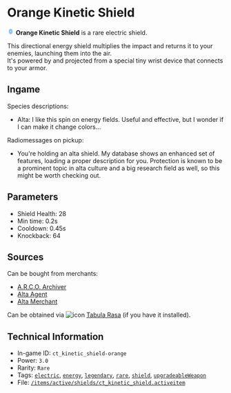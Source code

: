 # Orange Kinetic Shield

<img src="https://raw.githubusercontent.com/Ceterai/Enternia/main/items/active/shields/ct_kinetic_shield.png" alt="Orange Kinetic Shield icon" loading="lazy" width="auto" height="16px"/> **Orange Kinetic Shield** is a rare electric shield.

This directional energy shield multiplies the impact and returns it to your enemies, launching them into the air.  
It's powered by and projected from a special tiny wrist device that connects to your armor.

## Ingame

Species descriptions:

- Alta: I like this spin on energy fields. Useful and effective, but I wonder if I can make it change colors...

Radiomessages on pickup:

- You're holding an alta shield. My database shows an enhanced set of features, loading a proper description for you. Protection is known to be a prominent topic in alta culture and a big research field as well, so this might be worth checking out.

## Parameters

- Shield Health: 28
- Min time: 0.2s
- Cooldown: 0.45s
- Knockback: 64

## Sources

Can be bought from merchants:

- [A.R.C.O. Archiver](https://ceterai.github.io/MyEnternia/Wiki/A.R.C.O.Archiver)
- [Alta Agent](https://ceterai.github.io/MyEnternia/Wiki/AltaAgent)
- [Alta Merchant](https://ceterai.github.io/MyEnternia/Wiki/AltaMerchant)

Can be obtained via <img src="https://steamuserimages-a.akamaihd.net/ugc/263843960696222713/3EC9A7C005541F7D577EBCB8C5736B4EFC9973D6/" alt="icon" width="8" height="12"/> [Tabula Rasa](https://community.playstarbound.com/resources/the-tabula-rasa.3222/) (if you have it installed).

## Technical Information

- In-game ID: `ct_kinetic_shield-orange`
- Power: `3.0`
- Rarity: `Rare`
- Tags: [`electric`](https://ceterai.github.io/MyEnternia/Wiki/Tags/Electric), [`energy`](https://ceterai.github.io/MyEnternia/Wiki/Tags/Energy), [`legendary`](https://ceterai.github.io/MyEnternia/Wiki/Tags/Legendary), [`rare`](https://ceterai.github.io/MyEnternia/Wiki/Tags/Rare), [`shield`](https://ceterai.github.io/MyEnternia/Wiki/Tags/Shield), [`upgradeableWeapon`](https://ceterai.github.io/MyEnternia/Wiki/Tags/UpgradeableWeapon)
- File: [`/items/active/shields/ct_kinetic_shield.activeitem`](https://github.com/Ceterai/Enternia/blob/main/items/active/shields/ct_kinetic_shield.activeitem)
